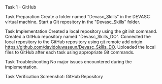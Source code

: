 Task 1 - GitHub

Task Preparation
Create a folder named "Devasc_Skills" in the DEVASC virtual machine.
Start a Git repository in the "Devasc_Skills" folder.

Task Implementation
Created a local repository using the git init command.
Created a GitHub repository named "Devasc_Skills_DO".
Connected the local repository to the GitHub repository using git remote add origin https://github.com/davidoluwaseun/Devasc_Skills_DO.
Uploaded the local files to GitHub after each task using appropriate Git commands.

Task Troubleshooting
No major issues encountered during the implementation.

Task Verification
Screenshot: GitHub Repository


